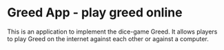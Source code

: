 # Greed App - play greed online

This is an application to implement the dice-game Greed.  It allows players to play Greed on the 
internet against each other or against a computer.

